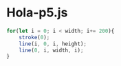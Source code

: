 # Hola-p5.js

``` js
for(let i = 0; i < width; i+= 200){
    stroke(0); 
    line(i, 0, i, height);
    line(0, i, width, i);
}
```
